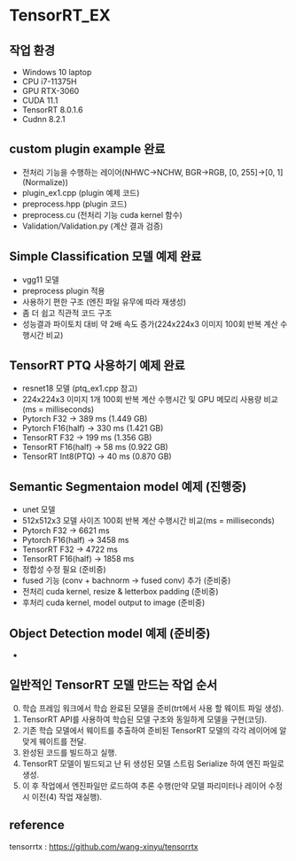# TensorRT_EX
## 작업 환경
- Windows 10 laptop
- CPU i7-11375H
- GPU RTX-3060
- CUDA 11.1
- TensorRT 8.0.1.6
- Cudnn 8.2.1


## custom plugin example 완료 
- 전처리 기능을 수행하는 레이어(NHWC->NCHW, BGR->RGB, [0, 255]->[0, 1] (Normalize))
- plugin_ex1.cpp (plugin 예제 코드)
- preprocess.hpp (plugin 코드)
- preprocess.cu (전처리 기능 cuda kernel 함수)
- Validation/Validation.py (계산 결과 검증)


## Simple Classification 모델 예제 완료
- vgg11 모델
- preprocess plugin 적용
- 사용하기 편한 구조 (엔진 파일 유무에 따라 재생성) 
- 좀 더 쉽고 직관적 코드 구조 
- 성능결과 파이토치 대비 약 2배 속도 증가(224x224x3 이미지 100회 반복 계산 수행시간 비교)


## TensorRT PTQ 사용하기 예제 완료
- resnet18 모델 (ptq_ex1.cpp 참고)
- 224x224x3 이미지 1개 100회 반복 계산 수행시간 및 GPU 메모리 사용량 비교(ms = milliseconds)
- Pytorch  F32			-> 389 ms (1.449 GB)
- Pytorch  F16(half)	-> 330 ms (1.421 GB)
- TensorRT F32			-> 199 ms (1.356 GB)
- TensorRT F16(half)	-> 58 ms  (0.922 GB)
- TensorRT Int8(PTQ)	-> 40 ms  (0.870 GB)


## Semantic Segmentaion model 예제 (진행중)
- unet 모델
- 512x512x3 모델 사이즈 100회 반복 계산 수행시간 비교(ms = milliseconds)
- Pytorch  F32			-> 6621 ms
- Pytorch  F16(half)	-> 3458 ms
- TensorRT F32			-> 4722 ms
- TensorRT F16(half)	-> 1858 ms
- 정합성 수정 필요 (준비중)
- fused 기능 (conv + bachnorm -> fused conv) 추가 (준비중)
- 전처리 cuda kernel, resize & letterbox padding (준비중)
- 후처리 cuda kernel, model output to image (준비중)


## Object Detection model 예제 (준비중)
- 



## 일반적인 TensorRT 모델 만드는 작업 순서 
0. 학습 프레임 워크에서 학습 완료된 모델을 준비(trt에서 사용 할 웨이트 파일 생성).     
1. TensorRT API를 사용하여 학습된 모델 구조와 동일하게 모델을 구현(코딩).     
2. 기존 학습 모델에서 웨이트를 추출하여 준비된 TensorRT 모델의 각각 레이어에 알맞게 웨이트를 전달.     
3. 완성된 코드를 빌드하고 실행.     
4. TensorRT 모델이 빌드되고 난 뒤 생성된 모델 스트림 Serialize 하여 엔진 파일로 생성.     
5. 이 후 작업에서 엔진파일만 로드하여 추론 수행(만약 모델 파리미터나 레이어 수정시 이전(4) 작업 재실행).     


## reference   
tensorrtx : https://github.com/wang-xinyu/tensorrtx

